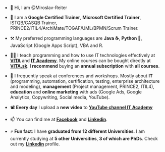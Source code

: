### 
- 👋 Hi, I am @Miroslav-Reiter

- 🦸 I am a **Google Certified Trainer**, **Microsoft Certified Trainer**, ISTQB/GASQB Trainer, PRINCE2/ITIL4/ArchiMate/TOGAF/UML/BPMN/Scrum Trainer. 
- ⚒️ My preferred programming languages are **Java ☕**, **Python 🐍**, JavaScript (Google Apps Script), VBA and R.
- 👨‍🏫 I teach programming and how to use IT technologies effectively at **[VITA](https://www.vita.sk/)** and **[IT Academy](https://www.it-academy.sk/)**.
My online courses can be bought directly at **[VITA.sk](https://www.vita.sk/)**. **I recommend** buying an **annual subscription** with **all courses**.
- 📢 I frequently speak at conferences and workshops. Mostly about **IT** (programming, automation, certification, testing, enterprise architecture and modeling), **management** (Project management, PRINCE2, ITIL4), **education** and **online marketing** with ads (Google Ads, Google Analytics, Copywriting, Social media, YouTube).
- 📽️ **Every day** I upload a **new video** to **[YouTube channel IT Academy](https://www.youtube.com/c/IT-AcademySK)**
- 📫 You can find me at **[Facebook](https://www.facebook.com/miroslav.reiter)** and **[Linkedin](https://www.linkedin.com/in/miroslav-reiter/)**.

- ⚡ **Fun fact**: I have **graduated from 12 different Universities**. I am currently studying at **5 other Universities**, **3 of which are PhDs**. Check out my [**Linkedin**](https://www.linkedin.com/in/miroslav-reiter/) profile.
